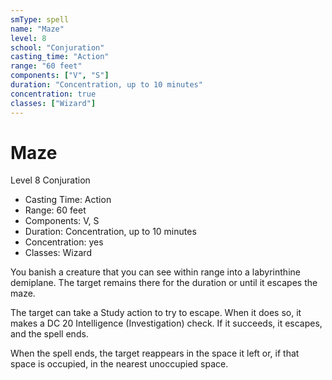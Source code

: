 ```yaml
---
smType: spell
name: "Maze"
level: 8
school: "Conjuration"
casting_time: "Action"
range: "60 feet"
components: ["V", "S"]
duration: "Concentration, up to 10 minutes"
concentration: true
classes: ["Wizard"]
---
```


# Maze
Level 8 Conjuration

- Casting Time: Action
- Range: 60 feet
- Components: V, S
- Duration: Concentration, up to 10 minutes
- Concentration: yes
- Classes: Wizard

You banish a creature that you can see within range into a labyrinthine demiplane. The target remains there for the duration or until it escapes the maze.

The target can take a Study action to try to escape. When it does so, it makes a DC 20 Intelligence (Investigation) check. If it succeeds, it escapes, and the spell ends.

When the spell ends, the target reappears in the space it left or, if that space is occupied, in the nearest unoccupied space.
